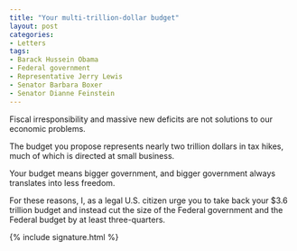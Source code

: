 ```yaml
---
title: "Your multi-trillion-dollar budget"
layout: post
categories:
- Letters
tags:
- Barack Hussein Obama
- Federal government
- Representative Jerry Lewis
- Senator Barbara Boxer
- Senator Dianne Feinstein
---
```


Fiscal irresponsibility and massive new deficits are not solutions to our economic problems.

The budget you propose represents nearly two trillion dollars in tax hikes, much of which is directed at small business.

Your budget means bigger government, and bigger government always translates into less freedom.

For these reasons, I, as a legal U.S. citizen urge you to take back your $3.6 trillion budget and instead cut the size of the Federal government and the Federal budget by at least three-quarters.

{% include signature.html %}
